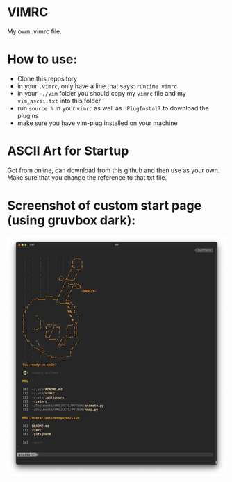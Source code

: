 # VIMRC
My own .vimrc file.

# How to use:
* Clone this repository
* in your `.vimrc`, only have a line that says: `runtime vimrc` 
* in your `~./vim` folder you should copy my `vimrc` file and my `vim_ascii.txt` into this folder
* run `source %` in your `vimrc` as well as `:PlugInstall` to download the plugins
* make sure you have vim-plug installed on your machine 
# ASCII Art for Startup
Got from online, can download from this github and then use as your own. Make sure that you change the reference to that txt file.

# Screenshot of custom start page (using gruvbox dark):
![screenshot1](VIM_SCREENSHOT.png)

